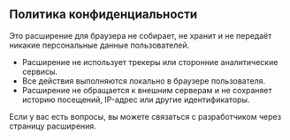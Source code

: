 ## Политика конфиденциальности

Это расширение для браузера не собирает, не хранит и не передаёт никакие персональные данные пользователей.

- Расширение не использует трекеры или сторонние аналитические сервисы.
- Все действия выполняются локально в браузере пользователя.
- Расширение не обращается к внешним серверам и не сохраняет историю посещений, IP-адрес или другие идентификаторы.

Если у вас есть вопросы, вы можете связаться с разработчиком через страницу расширения.

